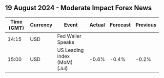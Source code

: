 ## 19 August 2024 - Moderate Impact Forex News

| Time (GMT) | Currency | Event | Actual | Forecast | Previous |
|------|----------|-------|--------|----------|----------|
| 14:15 | USD | Fed Waller Speaks |  |  |  |
| 15:00 | USD | US Leading Index (MoM) (Jul) | -0.6% | -0.4% | -0.2% |
